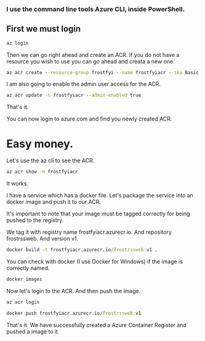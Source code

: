 ﻿### I use the command line tools Azure CLI, inside PowerShell.

## First we must login

```cmd
az login
```

Then we can go right ahead and create an ACR. If you do not have a resource you wish to use you can go ahead and creata a new one.

```cmd
az acr create --resource-group frostfyi --name frostfyiacr --sku Basic
```

I am also going to enable the admin user access for the ACR.

```cmd
az acr update -n frostfyiacr --admin-enabled true
```

That's it. 

You can now login to azure.com and find you newly created ACR. 

# Easy money.

Let's use the az cli to see the ACR.

```cmd
az acr show -n frostfyiacr
```

It works.

I have a service which has a docker file. Let's package the service into an docker image and push it to our ACR.

It's important to note that your image must be tagged correctly for being pushed to the registry.

We tag it with registry name frostfyiacr.azurecr.io. And repository frostrssweb. And version v1.

```cmd
docker build -t frostfyiacr.azurecr.io/frostrssweb:v1 .
```

You can check with docker (I use Docker for Windows) if the image is correctly named.

```cmd
docker images
```

Now let's login to the ACR. And then push the image.

```cmd
az acr login

docker push frostfyiacr.azurecr.io/frostrssweb:v1
```

That's it. We have successfully created a Azure Container Register and pushed a image to it.